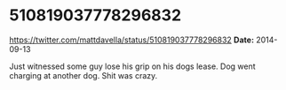 # 510819037778296832
https://twitter.com/mattdavella/status/510819037778296832
**Date:** 2014-09-13

Just witnessed some guy lose his grip on his dogs lease. Dog went charging at another dog. Shit was crazy.

